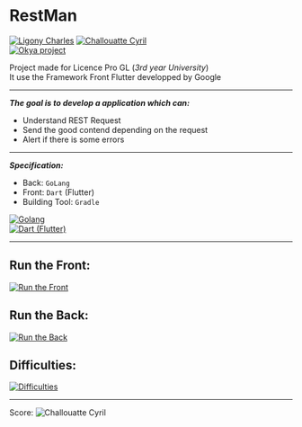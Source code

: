 # RestMan
[![Ligony Charles](https://img.shields.io/badge/Charles-LinkedIn-1E90E7.svg)](https://www.linkedin.com/in/charles-ligony-893177134/)
[![Challouatte Cyril](https://img.shields.io/badge/Cyril-LinkedIn-1E90E7.svg)](https://www.linkedin.com/in/cyril-challouatte-824021160/)  
[![Okya project](https://img.shields.io/badge/%C3%98kya-Official-0c2461.svg)]()

Project made for Licence Pro GL (_3rd year University_)  
It use the Framework Front Flutter developped by Google

***

___The goal is to develop a application which can:___

 - Understand REST Request
 - Send the good contend depending on the request
 - Alert if there is some errors
 
***

___Specification:___

 - Back:  `GoLang`
 - Front: `Dart` (Flutter) 
 - Building Tool: `Gradle`
 
[![Golang](https://img.icons8.com/color/60/000000/golang.png)](https://golang.org/)  
[![Dart (Flutter)](https://flutter.io/assets/flutter-lockup-4cb0ee072ab312e59784d9fbf4fb7ad42688a7fdaea1270ccf6bbf4f34b7e03f.svg)](https://flutter.io/)

***

## Run the Front:  
[![Run the Front](https://img.shields.io/badge/ReadMe-Front-5BC7F8.svg)]()  

## Run the Back: 
[![Run the Back](https://img.shields.io/badge/ReadMe-Back-75CEDE.svg)](https://github.com/CharlesLgn/RestMan/blob/master/RestManBack/README.md)

## Difficulties: 
[![Difficulties](https://img.shields.io/badge/ReadMe-Difficulties-important.svg)]()

***

Score:   ![Challouatte Cyril](https://img.shields.io/badge/%3f-20-00A100.svg)
